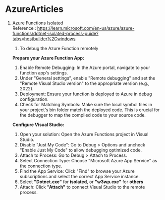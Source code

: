 # AzureArticles

1. Azure Functions Isolated
   <br/>
    Reference : https://learn.microsoft.com/en-us/azure/azure-functions/dotnet-isolated-process-guide?tabs=hostbuilder%2Cwindows

    1. To debug the Azure Function remotely

    **Prepare your Azure Function App:**
    1. Enable Remote Debugging: In the Azure portal, navigate to your function app's settings. 
    2. Under "General settings", enable "Remote debugging" and set the "Remote Visual Studio version" to the appropriate version (e.g., 2022). 
    3. Deployment: Ensure your function is deployed to Azure in debug configuration. 
    4. Check for Matching Symbols: Make sure the local symbol files in your project's bin folder match the deployed code. This is crucial for the debugger to map the compiled code to your source code. 

    **Configure Visual Studio:**
    1. Open your solution: Open the Azure Functions project in Visual Studio.
    2. Disable "Just My Code": Go to Debug > Options and uncheck "Enable Just My Code" to allow debugging optimized code.
    3. Attach to Process: Go to Debug > Attach to Process.
    4. Select Connection Type: Choose "Microsoft Azure App Service" as the connection type.
    5. Find the App Service: Click "Find" to browse your Azure subscriptions and select the correct App Service instance.
    6. Select **"Dotnet.exe"** for **isolated**, or **"w3wp.exe"** for **others**
    6. Attach: Click **"Attach"** to connect Visual Studio to the remote process. 

